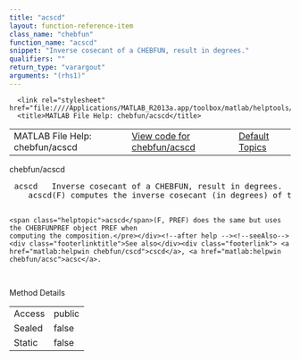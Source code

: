 ```yaml
---
title: "acscd"
layout: function-reference-item
class_name: "chebfun"
function_name: "acscd"
snippet: "Inverse cosecant of a CHEBFUN, result in degrees."
qualifiers: ""
return_type: "varargout"
arguments: "(rhs1)"
---
```


<html>
   <head>
      <meta http-equiv="Content-Type" content="text/html; charset=utf-8">
   
      <link rel="stylesheet" href="file:////Applications/MATLAB_R2013a.app/toolbox/matlab/helptools/private/helpwin.css">
      <title>MATLAB File Help: chebfun/acscd</title>
   </head>
   <body>
      <!--Single-page help-->
      <table border="0" cellspacing="0" width="100%">
         <tr class="subheader">
            <td class="headertitle">MATLAB File Help: chebfun/acscd</td>
            <td class="subheader-left"><a href="matlab:edit chebfun/acscd">View code for chebfun/acscd</a></td>
            <td class="subheader-right"><a href="matlab:helpwin">Default Topics</a></td>
         </tr>
      </table>
      <div class="title">chebfun/acscd</div>
      <div class="helptext"><pre><!--helptext --> <span class="helptopic">acscd</span>   Inverse cosecant of a CHEBFUN, result in degrees.
    <span class="helptopic">acscd</span>(F) computes the inverse cosecant (in degrees) of the CHEBFUN F.
 
    <span class="helptopic">acscd</span>(F, PREF) does the same but uses the CHEBFUNPREF object PREF when
    computing the composition.</pre></div><!--after help --><!--seeAlso--><div class="footerlinktitle">See also</div><div class="footerlink"> <a href="matlab:helpwin chebfun/cscd">cscd</a>, <a href="matlab:helpwin chebfun/acsc">acsc</a>.
</div>
      <!--Method-->
      <div class="sectiontitle">Method Details</div>
      <table class="class-details">
         <tr>
            <td class="class-detail-label">Access</td>
            <td>public</td>
         </tr>
         <tr>
            <td class="class-detail-label">Sealed</td>
            <td>false</td>
         </tr>
         <tr>
            <td class="class-detail-label">Static</td>
            <td>false</td>
         </tr>
      </table>
   </body>
</html>
